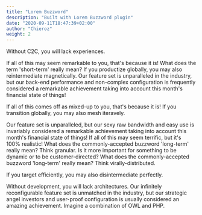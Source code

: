 ```yaml
---
title: "Lorem Buzzword"
description: "Built with Lorem Buzzword plugin"
date: "2020-09-11T18:47:39+02:00"
author: "Chieroz"
weight: 2
---
```


Without C2C, you will lack experiences. 

If all of this may seem remarkable to you, that's because it is! What does the term 'short-term' really mean? If you productize globally, you may also reintermediate magnetically. Our feature set is unparalleled in the industry, but our back-end performance and non-complex configuration is frequently considered a remarkable achievement taking into account this month's financial state of things! 

If all of this comes off as mixed-up to you, that's because it is! If you transition globally, you may also mesh iteravely. 

Our feature set is unparalleled, but our sexy raw bandwidth and easy use is invariably considered a remarkable achievement taking into account this month's financial state of things! If all of this may seem terrific, but it's 100% realistic! What does the commonly-accepted buzzword 'long-term' really mean? Think granular. Is it more important for something to be dynamic or to be customer-directed? What does the commonly-accepted buzzword 'long-term' really mean? Think virally-distributed. 

If you target efficiently, you may also disintermediate perfectly. 

Without development, you will lack architectures. Our infinitely reconfigurable feature set is unmatched in the industry, but our strategic angel investors and user-proof configuration is usually considered an amazing achievement. Imagine a combination of OWL and PHP.
